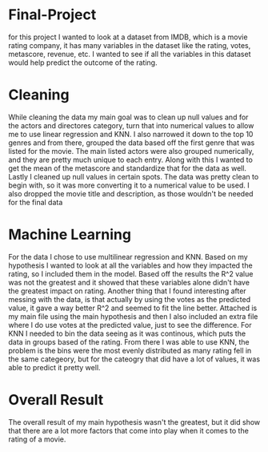 # Final-Project
for this project I wanted to look at a dataset from IMDB, which is a movie rating company, it has many variables in the dataset like the rating, votes, metascore, revenue, etc. I wanted to see if all the variables in this dataset would help predict the outcome of the rating. 
# Cleaning
While cleaning the data my main goal was to clean up null values and for the actors and directores category, turn that into numerical values to allow me to use linear regression and KNN. I also narrowed it down to the top 10 genres and from there, grouped the data based off the first genre that was listed for the movie. The main listed actors were also grouped numerically, and they are pretty much unique to each entry. Along with this I wanted to get the mean of the metascore and standardize that for the data as well. Lastly I cleaned up null values in certain spots. The data was pretty clean to begin with, so it was more converting it to a numerical value to be used. I also dropped the movie title and description, as those wouldn't be needed for the final data
# Machine Learning 
For the data I chose to use multilinear regression and KNN. Based on my hypothesis I wanted to look at all the variables and how they impacted the rating, so I included them in the model. Based off the results the R^2 value was not the greatest and it showed that these variables alone didn't have the greatest impact on rating. Another thing that I found interesting after messing with the data, is that actually by using the votes as the predicted value, it gave a way better R^2 and seemed to fit the line better. Attached is my main file using the main hypothesis and then I also included an extra file where I do use votes at the predicted value, just to see the difference. For KNN I needed to bin the data seeing as it was continous, which puts the data in groups based of the rating. From there I was able to use KNN, the problem is the bins were the most evenly distributed as many rating fell in the same categeory, but for the cateogry that did have a lot of values, it was able to predict it pretty well.
# Overall Result
The overall result of my main hypothesis wasn't the greatest, but it did show that there are a lot more factors that come into play when it comes to the rating of a movie.
